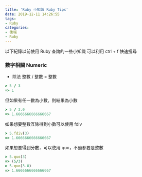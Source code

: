 ```yaml
---
title: 'Ruby 小知識 Ruby Tips'
date: 2019-12-11 14:26:55
tags: 
- Ruby
categories:
- 後端
- Ruby
---
```


以下紀錄以前使用 Ruby 查詢的一些小知識
可以利用 ctrl + f 快速搜尋

### 數字相關 Numeric
- 除法
整數 / 整數 = 整數
``` ruby 
> 5 / 3
=> 1
```
但如果有任一數為小數，則結果為小數
```ruby
> 5 / 3.0
=> 1.6666666666666667
```
如果想要整數互除得到小數可以使用 fdiv
```ruby
> 5.fdiv(3)
=> 1.6666666666666667
```
如果想要得到分數，可以使用 quo，不過都要是整數
```ruby
> 5.quo(3)
=> (5/3)
> 5.quo(3.0)
=> 1.6666666666666667
```